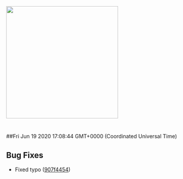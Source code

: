 <img width="300px" src="https://sickrage.ca/img/logo-stacked.png" />

# 

##Fri Jun 19 2020 17:08:44 GMT+0000 (Coordinated Universal Time)


## Bug Fixes
  - Fixed typo
  ([907f4454](https://gitlab-ci-token:XKxFY4NJbRsL8Yfnyju9@git.sickrage.ca/SiCKRAGE/sickrage/commit/907f44547e6619f9a61541c96648d9c7187d2f1d))




